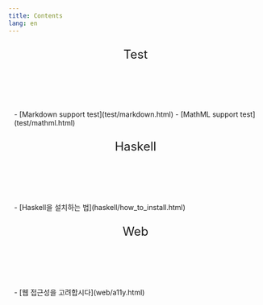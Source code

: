 ```yaml
---
title: Contents
lang: en
---
```


<style type="text/css">section>header{font-size: 1.5rem;width:100%;box-sizing:border-box;margin-top:1.5rem}section{margin:.7rem;box-sizing:border-box}</style>

<section><header class="tag-test">Test</header>
- [Markdown support test](test/markdown.html)
- [MathML support test](test/mathml.html)
</section>

<section><header class="tag-haskell">Haskell</header>
- [Haskell을 설치하는 법](haskell/how_to_install.html)
</section>

<section><header class="tag-web">Web</header>
- [웹 접근성을 고려합시다](web/a11y.html)
</section>
